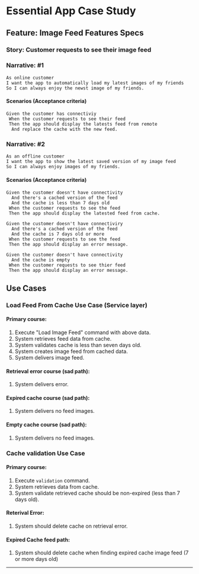 # Essential App Case Study

## Feature: Image Feed Features Specs


### Story: Customer requests to see their image feed


### Narrative: #1

```
As online customer
I want the app to automatically load my latest images of my friends
So I can always enjoy the newst image of my friends.
```

#### Scenarios (Acceptance criteria)

```
Given the customer has connectiviy
 When the customer requests to see their feed
 Then the app should display the latests feed from remote
  And replace the cache with the new feed.
```

### Narrative: #2

```
As an offline customer
I want the app to show the latest saved version of my image feed
So I can always enjoy images of my friends.
```

#### Scenarios (Acceptance criteria)

```
Given the customer doesn't have connectivity
  And there's a cached version of the feed
  And the cache is less than 7 days old
 When the customer requests to see the feed
 Then the app should display the latested feed from cache.

Given the customer doesn't have connectiviry
  And there's a cached version of the feed
  And the cache is 7 days old or more
 When the customer requests to see the feed
 Then the app should display an error message.

Given the customer doesn't have connectivity
  And the cache is empty
 When the customer requests to see thier feed
 Then the app should display an error message.

```

## Use Cases

### Load Feed From Cache Use Case (Service layer)

#### Primary course:
1. Execute "Load Image Feed" command with above data.
2. System retrieves feed data from cache.
3. System validates cache is less than seven days old.
4. System creates image feed from cached data.
5. System delivers image feed.

#### Retrieval error course (sad path):
1. System delivers error.

#### Expired cache course (sad path): 
1. System delivers no feed images.

#### Empty cache course (sad path): 
1. System delivers no feed images.



### Cache validation Use Case

#### Primary course:
1. Execute `validation` command.
2. System retrieves data from cache.
3. System validate retrieved cache should be non-expired (less than 7 days old).

#### Reterival Error:
1. System should delete cache on retrieval error.

#### Expired Cache feed path:
1. System should delete cache when finding expired cache image feed (7 or more days old)

---
